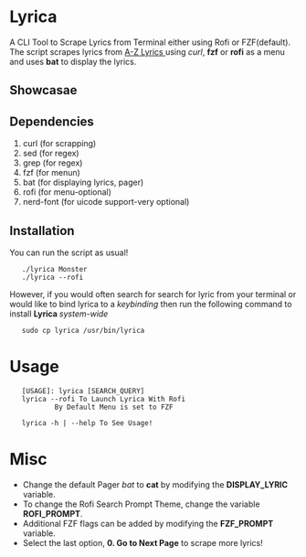 # Lyrica
A CLI Tool to Scrape Lyrics from Terminal either using Rofi or FZF(default). The script scrapes lyrics from <a href="https://www.azlyrics.com"> A-Z Lyrics </a> using <i>curl</i>, <b>fzf</b> or <b>rofi</b> as a menu and uses <b>bat</b> to display the lyrics.

## Showcasae

## Dependencies

1. curl (for scrapping)
2. sed (for regex)
3. grep (for regex)
4. fzf (for menun)
5. bat  (for displaying lyrics, pager)
6. rofi (for menu-optional)
7. nerd-font (for uicode support-very optional)

## Installation

You can run the script as usual!
                
       ./lyrica Monster
       ./lyrica --rofi

However, if you would often search for search for lyric from your terminal or would like to bind lyrica to a <i>keybinding</i> then run the following command to install <b>Lyrica </b><i> system-wide</i>

       sudo cp lyrica /usr/bin/lyrica
                  
                  
# Usage

       [USAGE]: lyrica [SEARCH_QUERY]
       lyrica --rofi To Launch Lyrica With Rofi
               By Default Menu is set to FZF

       lyrica -h | --help To See Usage!

# Misc

- Change the default Pager <i>bat</i> to <b>cat</b> by modifying the <b>DISPLAY_LYRIC</b> variable. 
- To change the Rofi Search Prompt Theme, change the variable <b>ROFI_PROMPT</b>. 
- Additional FZF flags can be added by modifying the <b>FZF_PROMPT</b> variable.
- Select the last option, <b>0. Go to Next Page</b> to scrape more lyrics!       
